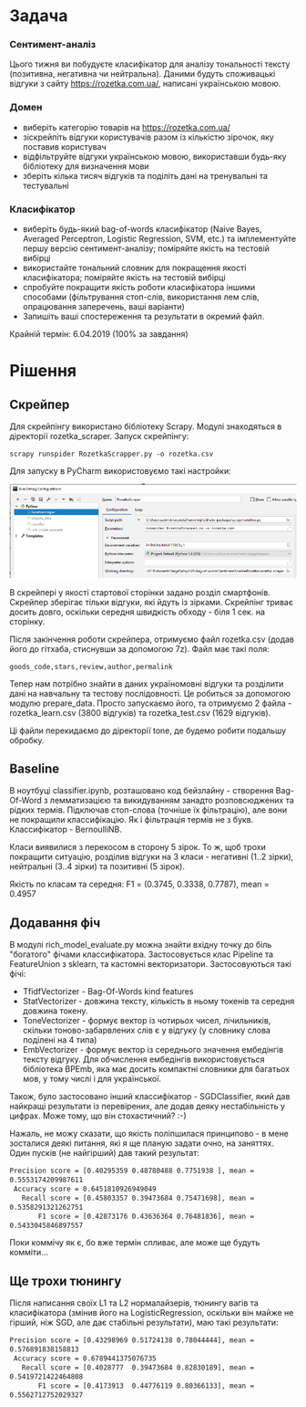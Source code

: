 # Задача

### Сентимент-аналіз

Цього тижня ви побудуєте класифікатор для аналізу тональності тексту 
(позитивна, негативна чи нейтральна). Даними будуть споживацькі відгуки 
з сайту https://rozetka.com.ua/, написані українською мовою.

### Домен
* виберіть категорію товарів на https://rozetka.com.ua/
* зіскрейпіть відгуки користувачів разом із кількістю зірочок, яку поставив користувач
* відфільтруйте відгуки українською мовою, використавши будь-яку бібліотеку для 
визначення мови
* зберіть кілька тисяч відгуків та поділіть дані на тренувальні та тестувальні

### Класифікатор
* виберіть будь-який bag-of-words класифікатор (Naive Bayes, Averaged Perceptron, 
Logistic Regression, SVM, etc.) та імплементуйте першу версію сентимент-аналізу; 
поміряйте якість на тестовій вибірці
* використайте тональний словник для покращення якості класифікатора; поміряйте 
якість на тестовій вибірці
* спробуйте покращити якість роботи класифікатора іншими способами (фільтрування 
стоп-слів, використання лем слів, опрацювання заперечень, ваші варіанти)
* Запишіть ваші спостереження та результати в окремий файл.

Крайній термін: 6.04.2019 (100% за завдання)

# Рішення

## Скрейпер
Для скрейпінгу використано бібліотеку Scrapy. Модулі знаходяться в діректорії 
rozetka_scraper. Запуск скрейпінгу:

```
scrapy runspider RozetkaScrapper.py -o rozetka.csv
```

Для запуску в PyCharm використовуємо такі настройки:

![PyCharm options](pycharm.png)

В скрейпері у якості стартової сторінки задано розділ смартфонів. Скрейпер зберігає
тільки відгуки, які йдуть із зірками. Скрейпінг триває досить довго, оскільки середня 
швидкість обходу - біля 1 сек. на сторінку.

Після закінчення роботи скрейпера, отримуємо файл rozetka.csv (додав його до гітхаба,
стиснувши за допомогою 7z). Файл має такі поля:

    goods_code,stars,review,author,permalink

Тепер нам потрібно знайти в даних україномовні відгуки та розділити дані на навчальну
та тестову послідовності. Це робиться за допомогою модулю prepare_data. Просто
запускаємо його, та отримуємо 2 файла - rozetka_learn.csv (3800 відгуків) та 
rozetka_test.csv (1629 відгуків).

Ці файли перекидаємо до діректорії tone, де будемо робити подальшу обробку.

## Baseline
В ноутбуці classifier.ipynb, розташовано код бейзлайну - створення Bag-Of-Word з 
лемматизацією та викидуванням занадто розповсюджених та рідких термів. Підключав
стоп-слова (точніше їх фільтрацію), але вони не покращили классифікацію. Як і 
фільтрація термів не з букв. Классифікатор - BernoulliNB. 

Класи виявилися з перекосом в сторону 5 зірок. То ж, щоб трохи покращити ситуацію,
розділив відгуки на 3 класи - негативні (1..2 зірки), нейтральні (3..4 зірки) та 
позитивні (5 зірок).

Якість по класам та середня:
F1 = (0.3745, 0.3338, 0.7787), mean = 0.4957

## Додавання фіч

В модулі rich_model_evaluate.py можна знайти вхідну точку до біль "богатого" фічами 
классифікатора. Застосовується клас Pipeline та FeatureUnion з sklearn, та кастомні 
векторизатори. Застосовуються такі фічі:

* TfidfVectorizer - Bag-Of-Words kind features
* StatVectorizer - довжина тексту, кількість в ньому токенів та середня довжина 
токену.
* ToneVectorizer - формує вектор із чотирьох чисел, лічильників, скільки 
тоново-забарвлених слів є у відгуку (у словнику слова поділені на 4 типа)
* EmbVectorizer - формує вектор із середнього значення ембедінгів тексту відгуку. Для
обчислення ембедінгів використовується бібліотека BPEmb, яка має досить компактні 
словники для багатьох мов, у тому числі і для української. 

Також, було застосовано інший классифікатор - SGDClassifier, який дав найкращі 
результати із перевірених, але додав деяку нестабільність у цифрах. Може тому, що 
він стохастичний? :-)

Нажаль, не можу сказати, що якість поліпшилася принципово - в мене зосталися деякі 
питання, які я ще планую задати очно, на заняттях. Один пусків (не найгірший) дав
такий результат:

```
Precision score = [0.40295359 0.48780488 0.7751938 ], mean = 0.5553174209987611
 Accuracy score = 0.6451810926949049
   Recall score = [0.45803357 0.39473684 0.75471698], mean = 0.5358291321262751
       F1 score = [0.42873176 0.43636364 0.76481836], mean = 0.5433045846897557
```

Поки коммічу як є, бо вже термін спливає, але може ще будуть комміти...

## Ще трохи тюнингу

Після написання своїх L1 та L2 нормалайзерів, тюнингу вагів та класифікатора (змінив 
його на LogisticRegression, оскільки він майже не гірший, ніж SGD, але дає
стабільні результати), маю такі результати:

```
Precision score = [0.43298969 0.51724138 0.78044444], mean = 0.576891838158813
 Accuracy score = 0.6789441375076735
   Recall score = [0.4028777  0.39473684 0.82830189], mean = 0.5419721422464808
       F1 score = [0.4173913  0.44776119 0.80366133], mean = 0.5562712752029327
```
